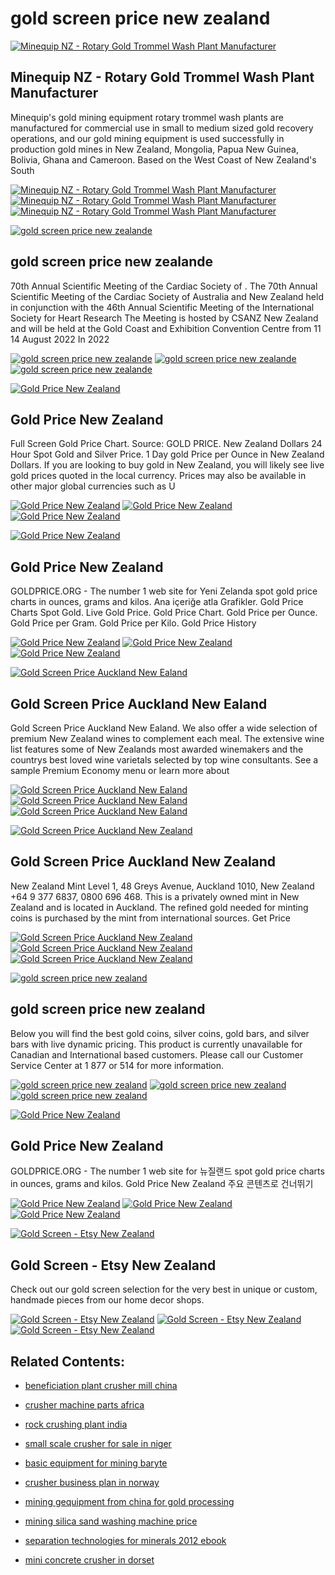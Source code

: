 # gold screen price new zealand
<a href="https://mnn.zoosnet.net/LR/Chatpre.aspx?id=MNN94995150&p=https%3A//www.educationcare.in/" target="_blank">![Minequip NZ - Rotary Gold Trommel Wash Plant Manufacturer](https://github.com/crusherinfor/img/raw/main/68.jpg)</a>
## Minequip NZ - Rotary Gold Trommel Wash Plant Manufacturer
Minequip's gold mining equipment rotary trommel wash plants are manufactured for commercial use in small to medium sized gold recovery operations, and our gold mining equipment is used successfully in production gold mines in New Zealand, Mongolia, Papua New Guinea, Bolivia, Ghana and Cameroon. Based on the West Coast of New Zealand's South 
<a href="https://mnn.zoosnet.net/LR/Chatpre.aspx?id=MNN94995150&p=https%3A//www.educationcare.in/" target="_blank">![Minequip NZ - Rotary Gold Trommel Wash Plant Manufacturer](https://github.com/crusherinfor/img/raw/main/get-price.png)</a> <a href="https://www.educationcare.in/message-board/" target="_blank">![Minequip NZ - Rotary Gold Trommel Wash Plant Manufacturer](https://github.com/crusherinfor/img/raw/main/leave-a-message.png)</a> <a href="//whatsapp.shibangsoft.com/WhatsApp.php" target="_blank" id="whatsapp">![Minequip NZ - Rotary Gold Trommel Wash Plant Manufacturer](https://github.com/crusherinfor/img/raw/main/whatsapp.png)</a>
<a href="https://mnn.zoosnet.net/LR/Chatpre.aspx?id=MNN94995150&p=https%3A//www.educationcare.in/" target="_blank">![gold screen price new zealande](https://github.com/crusherinfor/img/raw/main/34.jpg)</a>
## gold screen price new zealande
70th Annual Scientific Meeting of the Cardiac Society of . The 70th Annual Scientific Meeting of the Cardiac Society of Australia and New Zealand held in conjunction with the 46th Annual Scientific Meeting of the International Society for Heart Research The Meeting is hosted by CSANZ New Zealand and will be held at the Gold Coast and Exhibition Convention Centre from 11 14 August 2022 In 2022 
<a href="https://mnn.zoosnet.net/LR/Chatpre.aspx?id=MNN94995150&p=https%3A//www.educationcare.in/" target="_blank">![gold screen price new zealande](https://github.com/crusherinfor/img/raw/main/get-price.png)</a> <a href="https://www.educationcare.in/message-board/" target="_blank">![gold screen price new zealande](https://github.com/crusherinfor/img/raw/main/leave-a-message.png)</a> <a href="//whatsapp.shibangsoft.com/WhatsApp.php" target="_blank" id="whatsapp">![gold screen price new zealande](https://github.com/crusherinfor/img/raw/main/whatsapp.png)</a>
<a href="https://mnn.zoosnet.net/LR/Chatpre.aspx?id=MNN94995150&p=https%3A//www.educationcare.in/" target="_blank">![Gold Price New Zealand](https://github.com/crusherinfor/img/raw/main/2.jpg)</a>
## Gold Price New Zealand
Full Screen Gold Price Chart. Source: GOLD PRICE. New Zealand Dollars 24 Hour Spot Gold and Silver Price. 1 Day gold Price per Ounce in New Zealand Dollars.  If you are looking to buy gold in New Zealand, you will likely see live gold prices quoted in the local currency. Prices may also be available in other major global currencies such as U 
<a href="https://mnn.zoosnet.net/LR/Chatpre.aspx?id=MNN94995150&p=https%3A//www.educationcare.in/" target="_blank">![Gold Price New Zealand](https://github.com/crusherinfor/img/raw/main/get-price.png)</a> <a href="https://www.educationcare.in/message-board/" target="_blank">![Gold Price New Zealand](https://github.com/crusherinfor/img/raw/main/leave-a-message.png)</a> <a href="//whatsapp.shibangsoft.com/WhatsApp.php" target="_blank" id="whatsapp">![Gold Price New Zealand](https://github.com/crusherinfor/img/raw/main/whatsapp.png)</a>
<a href="https://mnn.zoosnet.net/LR/Chatpre.aspx?id=MNN94995150&p=https%3A//www.educationcare.in/" target="_blank">![Gold Price New Zealand](https://github.com/crusherinfor/img/raw/main/91.jpg)</a>
## Gold Price New Zealand
GOLDPRICE.ORG - The number 1 web site for Yeni Zelanda spot gold price charts in ounces, grams and kilos. Ana içeriğe atla Grafikler. Gold Price Charts Spot Gold. Live Gold Price. Gold Price Chart. Gold Price per Ounce. Gold Price per Gram. Gold Price per Kilo. Gold Price History 
<a href="https://mnn.zoosnet.net/LR/Chatpre.aspx?id=MNN94995150&p=https%3A//www.educationcare.in/" target="_blank">![Gold Price New Zealand](https://github.com/crusherinfor/img/raw/main/get-price.png)</a> <a href="https://www.educationcare.in/message-board/" target="_blank">![Gold Price New Zealand](https://github.com/crusherinfor/img/raw/main/leave-a-message.png)</a> <a href="//whatsapp.shibangsoft.com/WhatsApp.php" target="_blank" id="whatsapp">![Gold Price New Zealand](https://github.com/crusherinfor/img/raw/main/whatsapp.png)</a>
<a href="https://mnn.zoosnet.net/LR/Chatpre.aspx?id=MNN94995150&p=https%3A//www.educationcare.in/" target="_blank">![Gold Screen Price Auckland New Ealand](https://github.com/crusherinfor/img/raw/main/91.jpg)</a>
## Gold Screen Price Auckland New Ealand
Gold Screen Price Auckland New Ealand.  We also offer a wide selection of premium New Zealand wines to complement each meal. The extensive wine list features some of New Zealands most awarded winemakers and the countrys best loved wine varietals selected by top wine consultants. See a sample Premium Economy menu or learn more about 
<a href="https://mnn.zoosnet.net/LR/Chatpre.aspx?id=MNN94995150&p=https%3A//www.educationcare.in/" target="_blank">![Gold Screen Price Auckland New Ealand](https://github.com/crusherinfor/img/raw/main/get-price.png)</a> <a href="https://www.educationcare.in/message-board/" target="_blank">![Gold Screen Price Auckland New Ealand](https://github.com/crusherinfor/img/raw/main/leave-a-message.png)</a> <a href="//whatsapp.shibangsoft.com/WhatsApp.php" target="_blank" id="whatsapp">![Gold Screen Price Auckland New Ealand](https://github.com/crusherinfor/img/raw/main/whatsapp.png)</a>
<a href="https://mnn.zoosnet.net/LR/Chatpre.aspx?id=MNN94995150&p=https%3A//www.educationcare.in/" target="_blank">![Gold Screen Price Auckland New Zealand](https://github.com/crusherinfor/img/raw/main/5.jpg)</a>
## Gold Screen Price Auckland New Zealand
New Zealand Mint Level 1, 48 Greys Avenue, Auckland 1010, New Zealand +64 9 377 6837, 0800 696 468. This is a privately owned mint in New Zealand and is located in Auckland. The refined gold needed for minting coins is purchased by the mint from international sources. Get Price
<a href="https://mnn.zoosnet.net/LR/Chatpre.aspx?id=MNN94995150&p=https%3A//www.educationcare.in/" target="_blank">![Gold Screen Price Auckland New Zealand](https://github.com/crusherinfor/img/raw/main/get-price.png)</a> <a href="https://www.educationcare.in/message-board/" target="_blank">![Gold Screen Price Auckland New Zealand](https://github.com/crusherinfor/img/raw/main/leave-a-message.png)</a> <a href="//whatsapp.shibangsoft.com/WhatsApp.php" target="_blank" id="whatsapp">![Gold Screen Price Auckland New Zealand](https://github.com/crusherinfor/img/raw/main/whatsapp.png)</a>
<a href="https://mnn.zoosnet.net/LR/Chatpre.aspx?id=MNN94995150&p=https%3A//www.educationcare.in/" target="_blank">![gold screen price new zealand](https://github.com/crusherinfor/img/raw/main/21.jpg)</a>
## gold screen price new zealand
Below you will find the best gold coins, silver coins, gold bars, and silver bars with live dynamic pricing. This product is currently unavailable for Canadian and International based customers. Please call our Customer Service Center at 1 877 or 514 for more information.
<a href="https://mnn.zoosnet.net/LR/Chatpre.aspx?id=MNN94995150&p=https%3A//www.educationcare.in/" target="_blank">![gold screen price new zealand](https://github.com/crusherinfor/img/raw/main/get-price.png)</a> <a href="https://www.educationcare.in/message-board/" target="_blank">![gold screen price new zealand](https://github.com/crusherinfor/img/raw/main/leave-a-message.png)</a> <a href="//whatsapp.shibangsoft.com/WhatsApp.php" target="_blank" id="whatsapp">![gold screen price new zealand](https://github.com/crusherinfor/img/raw/main/whatsapp.png)</a>
<a href="https://mnn.zoosnet.net/LR/Chatpre.aspx?id=MNN94995150&p=https%3A//www.educationcare.in/" target="_blank">![Gold Price New Zealand](https://github.com/crusherinfor/img/raw/main/26.jpg)</a>
## Gold Price New Zealand
GOLDPRICE.ORG - The number 1 web site for 뉴질랜드 spot gold price charts in ounces, grams and kilos. Gold Price New Zealand 주요 콘텐츠로 건너뛰기
<a href="https://mnn.zoosnet.net/LR/Chatpre.aspx?id=MNN94995150&p=https%3A//www.educationcare.in/" target="_blank">![Gold Price New Zealand](https://github.com/crusherinfor/img/raw/main/get-price.png)</a> <a href="https://www.educationcare.in/message-board/" target="_blank">![Gold Price New Zealand](https://github.com/crusherinfor/img/raw/main/leave-a-message.png)</a> <a href="//whatsapp.shibangsoft.com/WhatsApp.php" target="_blank" id="whatsapp">![Gold Price New Zealand](https://github.com/crusherinfor/img/raw/main/whatsapp.png)</a>
<a href="https://mnn.zoosnet.net/LR/Chatpre.aspx?id=MNN94995150&p=https%3A//www.educationcare.in/" target="_blank">![Gold Screen - Etsy New Zealand](https://github.com/crusherinfor/img/raw/main/62.jpg)</a>
## Gold Screen - Etsy New Zealand
Check out our gold screen selection for the very best in unique or custom, handmade pieces from our home decor shops.
<a href="https://mnn.zoosnet.net/LR/Chatpre.aspx?id=MNN94995150&p=https%3A//www.educationcare.in/" target="_blank">![Gold Screen - Etsy New Zealand](https://github.com/crusherinfor/img/raw/main/get-price.png)</a> <a href="https://www.educationcare.in/message-board/" target="_blank">![Gold Screen - Etsy New Zealand](https://github.com/crusherinfor/img/raw/main/leave-a-message.png)</a> <a href="//whatsapp.shibangsoft.com/WhatsApp.php" target="_blank" id="whatsapp">![Gold Screen - Etsy New Zealand](https://github.com/crusherinfor/img/raw/main/whatsapp.png)</a>
## Related Contents:
* [beneficiation plant crusher mill china](beneficiation%20plant%20crusher%20mill%20china.md)
* [crusher machine parts africa](crusher%20machine%20parts%20africa.md)
* [rock crushing plant india](rock%20crushing%20plant%20india.md)
* [small scale crusher for sale in niger](small%20scale%20crusher%20for%20sale%20in%20niger.md)
* [basic equipment for mining baryte](basic%20equipment%20for%20mining%20baryte.md)
* [crusher business plan in norway](crusher%20business%20plan%20in%20norway.md)
* [mining gequipment from china for gold processing](mining%20gequipment%20from%20china%20for%20gold%20processing.md)
* [mining silica sand washing machine price](mining%20silica%20sand%20washing%20machine%20price.md)
* [separation technologies for minerals 2012 ebook](separation%20technologies%20for%20minerals%202012%20ebook.md)
* [mini concrete crusher in dorset](mini%20concrete%20crusher%20in%20dorset.md)
